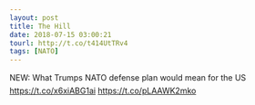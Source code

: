 ```yaml
---
layout: post
title: The Hill
date: 2018-07-15 03:00:21
tourl: http://t.co/t414UtTRv4
tags: [NATO]
---
```

NEW: What Trumps NATO defense plan would mean for the US https://t.co/x6xiABG1ai https://t.co/pLAAWK2mko
